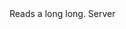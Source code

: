<function name="ReadLongLong" parent="bf_read" type="classfunc">
	<description>
		Reads a long long.
		<added version="0.4"></added>
	</description>
	<realm>Server</realm>
	<rets>
		<ret name="value" type="number"></ret>
	</rets>
</function>
